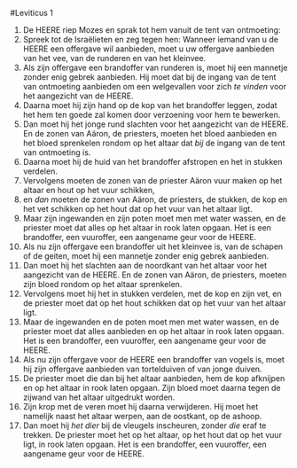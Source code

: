#Leviticus 1
1. De HEERE riep Mozes en sprak tot hem vanuit de tent van ontmoeting:
2. Spreek tot de Israëlieten en zeg tegen hen: Wanneer iemand van u de HEERE een offergave wil aanbieden, moet u uw offergave aanbieden van het vee, van de runderen en van het kleinvee.
3. Als zijn offergave een brandoffer van runderen is, moet hij een mannetje zonder enig gebrek aanbieden. Hij moet dat bij de ingang van de tent van ontmoeting aanbieden om een welgevallen voor zich *te vinden* voor het aangezicht van de HEERE.
4. Daarna moet hij zijn hand op de kop van het brandoffer leggen, zodat het hem ten goede zal komen door verzoening voor hem te bewerken.
5. Dan moet hij het jonge rund slachten voor het aangezicht van de HEERE. En de zonen van Aäron, de priesters, moeten het bloed aanbieden en het bloed sprenkelen rondom op het altaar dat *bij* de ingang van de tent van ontmoeting is.
6. Daarna moet hij de huid van het brandoffer afstropen en het in stukken verdelen.
7. Vervolgens moeten de zonen van de priester Aäron vuur maken op het altaar en hout op het vuur schikken,
8. en *dan* moeten de zonen van Aäron, de priesters, de stukken, de kop en het vet schikken op het hout dat op het vuur van het altaar ligt.
9. Maar zijn ingewanden en zijn poten moet men met water wassen, en de priester moet dat alles op het altaar in rook laten opgaan. Het is een brandoffer, een vuuroffer, een aangename geur voor de HEERE.
10. Als nu zijn offergave een brandoffer uit het kleinvee is, van de schapen of de geiten, moet hij een mannetje zonder enig gebrek aanbieden.
11. Dan moet hij het slachten aan de noordkant van het altaar voor het aangezicht van de HEERE. En de zonen van Aäron, de priesters, moeten zijn bloed rondom op het altaar sprenkelen.
12. Vervolgens moet hij het in stukken verdelen, met de kop en zijn vet, en de priester moet dat op het hout schikken dat op het vuur van het altaar ligt.
13. Maar de ingewanden en de poten moet men met water wassen, en de priester moet dat alles aanbieden en op het altaar in rook laten opgaan. Het is een brandoffer, een vuuroffer, een aangename geur voor de HEERE.
14. Als nu zijn offergave voor de HEERE een brandoffer van vogels is, moet hij zijn offergave aanbieden van tortelduiven of van jonge duiven.
15. De priester moet die dan bij het altaar aanbieden, hem de kop afknijpen en op het altaar in rook laten opgaan. Zijn bloed moet daarna tegen de zijwand van het altaar uitgedrukt worden.
16. Zijn krop met de veren moet hij daarna verwijderen. Hij moet het namelijk naast het altaar werpen, aan de oostkant, op de ashoop.
17. Dan moet hij *het dier* bij de vleugels inscheuren, zonder *die* eraf te trekken. De priester moet het op het altaar, op het hout dat op het vuur ligt, in rook laten opgaan. Het is een brandoffer, een vuuroffer, een aangename geur voor de HEERE.
